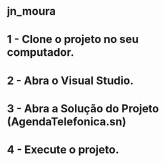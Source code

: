 # jn_moura
# 1 - Clone o projeto no seu computador.
# 2 - Abra o Visual Studio.
# 3 - Abra a Solução do Projeto (AgendaTelefonica.sn)
# 4 - Execute o projeto.
